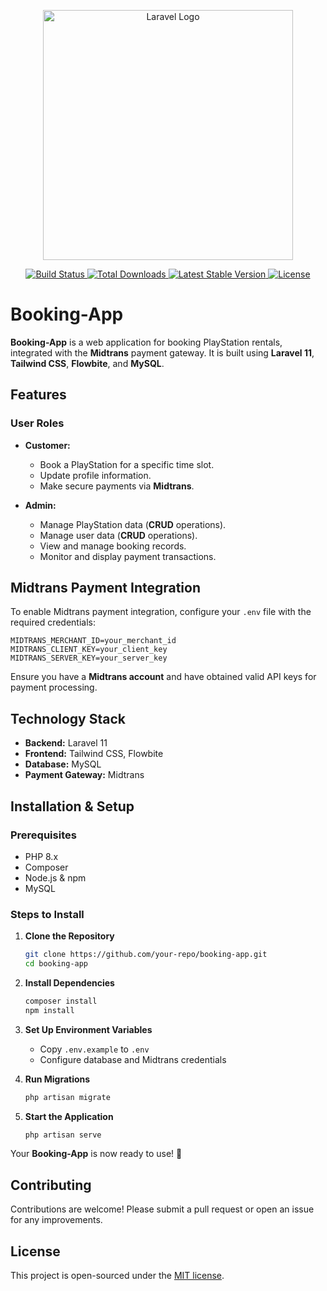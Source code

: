 <p align="center">
    <a href="https://laravel.com" target="_blank">
        <img src="https://raw.githubusercontent.com/laravel/art/master/logo-lockup/5%20SVG/2%20CMYK/1%20Full%20Color/laravel-logolockup-cmyk-red.svg" width="400" alt="Laravel Logo">
    </a>
</p>

<p align="center">
    <a href="https://github.com/your-repo/actions">
        <img src="https://github.com/your-repo/workflows/tests/badge.svg" alt="Build Status">
    </a>
    <a href="https://packagist.org/packages/your-package">
        <img src="https://img.shields.io/packagist/dt/your-package" alt="Total Downloads">
    </a>
    <a href="https://packagist.org/packages/your-package">
        <img src="https://img.shields.io/packagist/v/your-package" alt="Latest Stable Version">
    </a>
    <a href="https://opensource.org/licenses/MIT">
        <img src="https://img.shields.io/packagist/l/your-package" alt="License">
    </a>
</p>

# Booking-App

**Booking-App** is a web application for booking PlayStation rentals, integrated with the **Midtrans** payment gateway. It is built using **Laravel 11**, **Tailwind CSS**, **Flowbite**, and **MySQL**.

## Features

### User Roles

- **Customer:**

  - Book a PlayStation for a specific time slot.
  - Update profile information.
  - Make secure payments via **Midtrans**.

- **Admin:**
  - Manage PlayStation data (**CRUD** operations).
  - Manage user data (**CRUD** operations).
  - View and manage booking records.
  - Monitor and display payment transactions.

## Midtrans Payment Integration

To enable Midtrans payment integration, configure your `.env` file with the required credentials:

```env
MIDTRANS_MERCHANT_ID=your_merchant_id
MIDTRANS_CLIENT_KEY=your_client_key
MIDTRANS_SERVER_KEY=your_server_key
```

Ensure you have a **Midtrans account** and have obtained valid API keys for payment processing.

## Technology Stack

- **Backend:** Laravel 11
- **Frontend:** Tailwind CSS, Flowbite
- **Database:** MySQL
- **Payment Gateway:** Midtrans

## Installation & Setup

### Prerequisites

- PHP 8.x
- Composer
- Node.js & npm
- MySQL

### Steps to Install

1. **Clone the Repository**

   ```bash
   git clone https://github.com/your-repo/booking-app.git
   cd booking-app
   ```

2. **Install Dependencies**

   ```bash
   composer install
   npm install
   ```

3. **Set Up Environment Variables**

   - Copy `.env.example` to `.env`
   - Configure database and Midtrans credentials

4. **Run Migrations**

   ```bash
   php artisan migrate
   ```

5. **Start the Application**
   ```bash
   php artisan serve
   ```

Your **Booking-App** is now ready to use! 🚀

## Contributing

Contributions are welcome! Please submit a pull request or open an issue for any improvements.

## License

This project is open-sourced under the [MIT license](https://opensource.org/licenses/MIT).
